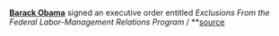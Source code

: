 **[Barack Obama](https://en.wikipedia.org/wiki/President_of_the_United_States)** signed an executive order entitled _Exclusions From the Federal Labor-Management Relations Program_ / **[source](https://www.gpo.gov/fdsys/pkg/FR-2017-01-17/pdf/2017-01169.pdf)